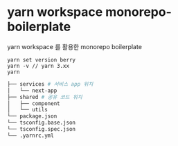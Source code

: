 # yarn workspace monorepo-boilerplate

yarn workspace 를 활용한 monorepo boilerplate

```
yarn set version berry
yarn -v // yarn 3.xx
yarn
```

```bash
├── services # 서비스 app 위치
│   └── next-app
├── shared # 공유 코드 위치
│   ├── component
│   └── utils
└── package.json
└── tsconfig.base.json
└── tsconfig.spec.json
└── .yarnrc.yml
```
